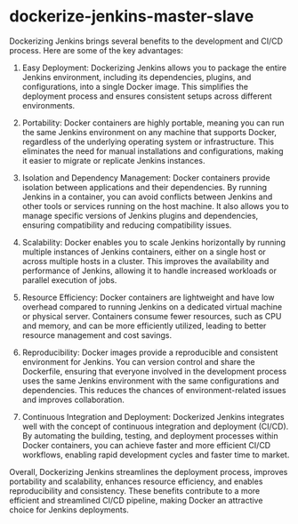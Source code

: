 # dockerize-jenkins-master-slave
Dockerizing Jenkins brings several benefits to the development and CI/CD process. Here are some of the key advantages:

1) Easy Deployment: Dockerizing Jenkins allows you to package the entire Jenkins environment, including its dependencies, plugins, and configurations, into a single Docker image. This simplifies the deployment process and ensures consistent setups across different environments.

2) Portability: Docker containers are highly portable, meaning you can run the same Jenkins environment on any machine that supports Docker, regardless of the underlying operating system or infrastructure. This eliminates the need for manual installations and configurations, making it easier to migrate or replicate Jenkins instances.

3) Isolation and Dependency Management: Docker containers provide isolation between applications and their dependencies. By running Jenkins in a container, you can avoid conflicts between Jenkins and other tools or services running on the host machine. It also allows you to manage specific versions of Jenkins plugins and dependencies, ensuring compatibility and reducing compatibility issues.

4) Scalability: Docker enables you to scale Jenkins horizontally by running multiple instances of Jenkins containers, either on a single host or across multiple hosts in a cluster. This improves the availability and performance of Jenkins, allowing it to handle increased workloads or parallel execution of jobs.

5) Resource Efficiency: Docker containers are lightweight and have low overhead compared to running Jenkins on a dedicated virtual machine or physical server. Containers consume fewer resources, such as CPU and memory, and can be more efficiently utilized, leading to better resource management and cost savings.

6) Reproducibility: Docker images provide a reproducible and consistent environment for Jenkins. You can version control and share the Dockerfile, ensuring that everyone involved in the development process uses the same Jenkins environment with the same configurations and dependencies. This reduces the chances of environment-related issues and improves collaboration.

7) Continuous Integration and Deployment: Dockerized Jenkins integrates well with the concept of continuous integration and deployment (CI/CD). By automating the building, testing, and deployment processes within Docker containers, you can achieve faster and more efficient CI/CD workflows, enabling rapid development cycles and faster time to market.

Overall, Dockerizing Jenkins streamlines the deployment process, improves portability and scalability, enhances resource efficiency, and enables reproducibility and consistency. These benefits contribute to a more efficient and streamlined CI/CD pipeline, making Docker an attractive choice for Jenkins deployments.

